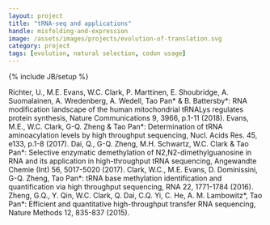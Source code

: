 ```yaml
---
layout: project
title: "tRNA-seq and applications"
handle: misfolding-and-expression
image: /assets/images/projects/evolution-of-translation.svg
category: project
tags: [evolution, natural selection, codon usage]
---
```

{% include JB/setup %}

Richter, U., M.E. Evans, W.C. Clark, P. Marttinen, E. Shoubridge, A. Suomalainen, A. Wredenberg, A. Wedell, Tao Pan* & B. Battersby*: RNA modification landscape of the human mitochondrial tRNALys regulates protein synthesis, Nature Communications 9, 3966, p.1-11 (2018).
Evans, M.E., W.C. Clark, G-Q. Zheng & Tao Pan*: Determination of tRNA aminoacylation levels by high throughput sequencing, Nucl. Acids Res. 45, e133, p.1-8 (2017).
Dai, Q., G-Q. Zheng, M.H. Schwartz, W.C. Clark & Tao Pan*: Selective enzymatic demethylation of N2,N2-dimethylguanosine in RNA and its application in high-throughput tRNA sequencing, Angewandte Chemie (Int) 56, 5017-5020 (2017).
Clark, W.C., M.E. Evans, D. Dominissini, G-Q. Zheng, Tao Pan*: tRNA base methylation identification and quantification via high throughput sequencing, RNA 22, 1771-1784 (2016).
Zheng, G.Q., Y. Qin, W.C. Clark, Q. Dai, C.Q. Yi, C. He, A. M. Lambowitz*, Tao Pan*: Efficient and quantitative high-throughput transfer RNA sequencing, Nature Methods 12, 835-837 (2015).
